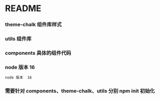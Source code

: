 # README

### theme-chalk  组件库样式

### utils  组件库

### components  具体的组件代码

### node 版本  16

```sh
node 版本  16
```

### 需要针对  components、theme-chalk、utils  分别    npm init  初始化
